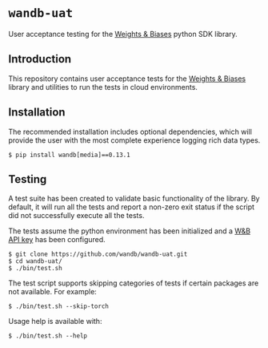 # `wandb-uat`
User acceptance testing for the [Weights & Biases](https://wandb.com) python SDK library.

## Introduction
This repository contains user acceptance tests for the
[Weights & Biases](https://github.com/wandb/wandb) library
and utilities to run the tests in cloud environments.

## Installation
The recommended installation includes optional dependencies, which will provide the user
with the most complete experience logging rich data types.

```shell
$ pip install wandb[media]==0.13.1
```

## Testing
A test suite has been created to validate basic functionality of the library.
By default, it will run all the tests and report a non-zero exit status if the script
did not successfully execute all the tests.

The tests assume the python environment has been initialized and
a [W&B API key](https://wandb.ai/authorize) has been configured.

```shell
$ git clone https://github.com/wandb/wandb-uat.git
$ cd wandb-uat/
$ ./bin/test.sh
```

The test script supports skipping categories of tests if certain packages are not available.
For example:

```shell
$ ./bin/test.sh --skip-torch
```

Usage help is available with:
```shell
$ ./bin/test.sh --help
```
